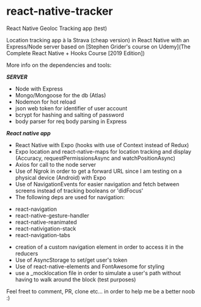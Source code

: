 # react-native-tracker
React Native Geoloc Tracking app (test)

Location tracking app à la Strava (cheap version) in React Native with an Express/Node server based on [Stephen Grider's course on Udemy](The Complete React Native + Hooks Course [2019 Edition])

More info on the dependencies and tools:

***SERVER***

- Node with Express
- Mongo/Mongoose for the db (Atlas)
- Nodemon for hot reload
- json web token for identifier of user account
- bcrypt for hashing and salting of password
- body parser for req body parsing in Express


***React native app***

- React Native with Expo (hooks with use of Context instead of Redux)
- Expo location and react-native-maps for location tracking and display (Accuracy, requestPermissionsAsync and watchPositionAsync)
- Axios for call to the node server
- Use of Ngrok in order to get a forward URL since I am testing on a physical device (Android) with Expo
- Use of NavigationEvents for easier navigation and fetch between screens instead of tracking booleans or 'didFocus'
- The following deps are used for navigation:
* react-navigation
* react-native-gesture-handler
* react-native-reanimated
* react-nativigation-stack
* react-navigation-tabs
- creation of a custom navigation element in order to access it in the reducers
- Use of AsyncStorage to set/get user's token
- Use of react-native-elements and FontAwesome for styling
- use a _mocklocation file in order to simulate a user's path without having to walk around the block (test purposes)

Feel freet to comment, PR, clone etc... in order to help me be a better noob :)
